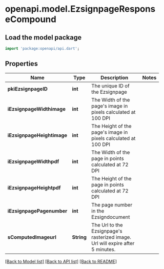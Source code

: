 # openapi.model.EzsignpageResponseCompound

## Load the model package
```dart
import 'package:openapi/api.dart';
```

## Properties
Name | Type | Description | Notes
------------ | ------------- | ------------- | -------------
**pkiEzsignpageID** | **int** | The unique ID of the Ezsignpage | 
**iEzsignpageWidthimage** | **int** | The Width of the page's image in pixels calculated at 100 DPI | 
**iEzsignpageHeightimage** | **int** | The Height of the page's image in pixels calculated at 100 DPI | 
**iEzsignpageWidthpdf** | **int** | The Width of the page in points calculated at 72 DPI | 
**iEzsignpageHeightpdf** | **int** | The Height of the page in points calculated at 72 DPI | 
**iEzsignpagePagenumber** | **int** | The page number in the Ezsigndocument | 
**sComputedImageurl** | **String** | The Url to the Ezsignpage's rasterized image.  Url will expire after 5 minutes. | 

[[Back to Model list]](../README.md#documentation-for-models) [[Back to API list]](../README.md#documentation-for-api-endpoints) [[Back to README]](../README.md)


